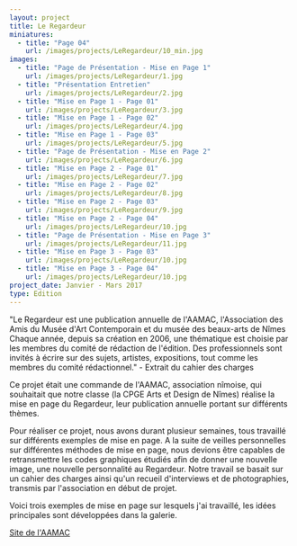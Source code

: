 ```yaml
---
layout: project
title: Le Regardeur
miniatures:
  - title: "Page 04"
    url: /images/projects/LeRegardeur/10_min.jpg
images:
  - title: "Page de Présentation - Mise en Page 1"
    url: /images/projects/LeRegardeur/1.jpg
  - title: "Présentation Entretien"
    url: /images/projects/LeRegardeur/2.jpg
  - title: "Mise en Page 1 - Page 01"
    url: /images/projects/LeRegardeur/3.jpg
  - title: "Mise en Page 1 - Page 02"
    url: /images/projects/LeRegardeur/4.jpg
  - title: "Mise en Page 1 - Page 03"
    url: /images/projects/LeRegardeur/5.jpg
  - title: "Page de Présentation - Mise en Page 2"
    url: /images/projects/LeRegardeur/6.jpg
  - title: "Mise en Page 2 - Page 01"
    url: /images/projects/LeRegardeur/7.jpg
  - title: "Mise en Page 2 - Page 02"
    url: /images/projects/LeRegardeur/8.jpg
  - title: "Mise en Page 2 - Page 03"
    url: /images/projects/LeRegardeur/9.jpg
  - title: "Mise en Page 2 - Page 04"
    url: /images/projects/LeRegardeur/10.jpg
  - title: "Page de Présentation - Mise en Page 3"
    url: /images/projects/LeRegardeur/11.jpg
  - title: "Mise en Page 3 - Page 03"
    url: /images/projects/LeRegardeur/10.jpg
  - title: "Mise en Page 3 - Page 04"
    url: /images/projects/LeRegardeur/10.jpg
project_date: Janvier - Mars 2017
type: Edition
---
```

"Le Regardeur est une publication annuelle de l'AAMAC, l'Association des Amis du Musée d'Art Contemporain et du musée des beaux-arts de Nîmes
Chaque année, depuis sa création en 2006, une thématique est choisie par les membres du comité de rédaction de l'édition.
Des professionnels sont invités à écrire sur des sujets, artistes, expositions, tout comme les membres du comité rédactionnel."
     - Extrait du cahier des charges

Ce projet était une commande de l'AAMAC, association nîmoise, qui souhaitait que notre classe (la CPGE Arts et Design de Nîmes) réalise la mise en page du Regardeur, leur publication annuelle portant sur différents thèmes.

Pour réaliser ce projet, nous avons durant plusieur semaines, tous travaillé sur différents exemples de mise en page. A la suite de veilles personnelles sur différentes méthodes de mise en page, nous devions être capables de retransmettre les codes graphiques étudiés afin de donner une nouvelle image, une nouvelle personnalité au Regardeur.
Notre travail se basait sur un cahier des charges ainsi qu'un recueil d'interviews et de photographies, transmis par l'association en début de projet.

Voici trois exemples de mise en page sur lesquels j'ai travaillé, les idées principales sont développées dans la galerie.

<a href="http://www.amis-musees-nimes.org/"> Site de l'AAMAC </a>
